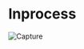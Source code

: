 # Inprocess
![Capture](https://github.com/01-Vishal/Test-Repository/assets/142687548/2eaa2d06-bb94-46c0-aea1-0ce6ddc8c70f)
